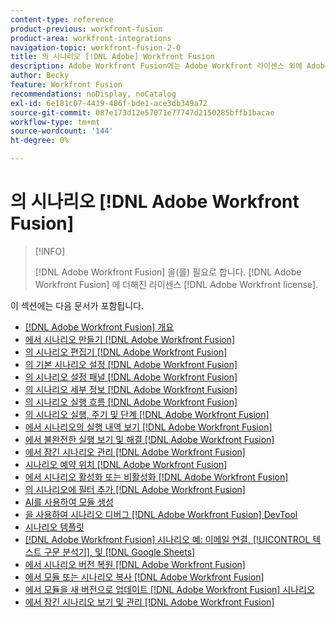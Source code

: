 ```yaml
---
content-type: reference
product-previous: workfront-fusion
product-area: workfront-integrations
navigation-topic: workfront-fusion-2-0
title: 의 시나리오 [!DNL Adobe] Workfront Fusion
description: Adobe Workfront Fusion에는 Adobe Workfront 라이센스 외에 Adobe Workfront Fusion 라이센스가 필요합니다.
author: Becky
feature: Workfront Fusion
recommendations: noDisplay, noCatalog
exl-id: 6e181c07-4419-486f-bde1-ace3db349a72
source-git-commit: 087e173d12e57071e77747d2150285bffb1bacae
workflow-type: tm+mt
source-wordcount: '144'
ht-degree: 0%

---
```


# 의 시나리오 [!DNL Adobe Workfront Fusion]

>[!INFO]
>
>[!DNL Adobe Workfront Fusion] 을(를) 필요로 합니다. [!DNL Adobe Workfront Fusion] 에 더해진 라이센스 [!DNL Adobe Workfront license].

이 섹션에는 다음 문서가 포함됩니다.

* [[!DNL Adobe Workfront Fusion] 개요](../../workfront-fusion/scenarios/scenario-overview.md)
* [에서 시나리오 만들기 [!DNL Adobe Workfront Fusion]](../../workfront-fusion/scenarios/create-a-scenario.md)
* [의 시나리오 편집기 [!DNL Adobe Workfront Fusion]](../../workfront-fusion/scenarios/scenario-editor.md)
* [의 기본 시나리오 설정 [!DNL Adobe Workfront Fusion]](../../workfront-fusion/scenarios/basic-scenario-settings.md)
* [의 시나리오 설정 패널 [!DNL Adobe Workfront Fusion]](../../workfront-fusion/scenarios/scenario-settings-panel.md)
* [의 시나리오 세부 정보 [!DNL Adobe Workfront Fusion]](../../workfront-fusion/scenarios/scenario-detail.md)
* [의 시나리오 실행 흐름 [!DNL Adobe Workfront Fusion]](../../workfront-fusion/scenarios/scenario-execution-flow.md)
* [의 시나리오 실행, 주기 및 단계 [!DNL Adobe Workfront Fusion]](../../workfront-fusion/scenarios/scenario-execution-cycles-phases.md)
* [에서 시나리오의 실행 내역 보기 [!DNL Adobe Workfront Fusion]](../../workfront-fusion/scenarios/view-scenario-execution-history.md)
* [에서 불완전한 실행 보기 및 해결 [!DNL Adobe Workfront Fusion]](../../workfront-fusion/scenarios/view-and-resolve-incomplete-executions.md)
* [에서 잠긴 시나리오 관리 [!DNL Adobe Workfront Fusion]](../../workfront-fusion/scenarios/view-and-manage-locked-scenarios.md)
* [시나리오 예약 위치 [!DNL Adobe Workfront Fusion]](../../workfront-fusion/scenarios/schedule-a-scenario.md)
* [에서 시나리오 활성화 또는 비활성화 [!DNL Adobe Workfront Fusion]](../../workfront-fusion/scenarios/activate-or-inactivate-scenario.md)
* [의 시나리오에 필터 추가 [!DNL Adobe Workfront Fusion]](../../workfront-fusion/scenarios/add-a-filter-to-a-scenario.md)
* [AI를 사용하여 모듈 생성](/help/quicksilver/workfront-fusion/scenarios/add-a-module-with-ai.md)
* [을 사용하여 시나리오 디버그 [!DNL Adobe Workfront Fusion] DevTool](../../workfront-fusion/scenarios/debug-scenarios-with-dev-tool.md)
* [시나리오 템플릿](/help/quicksilver/workfront-fusion/scenarios/templates/fusion-templates.md)
* [[!DNL Adobe Workfront Fusion] 시나리오 예: 이메일 연결, [!UICONTROL 텍스트 구문 분석기], 및 [!DNL Google Sheets]](../../workfront-fusion/scenarios/example-connect-email-text-parser-gsheets.md)
* [에서 시나리오 버전 복원 [!DNL Adobe Workfront Fusion]](../../workfront-fusion/scenarios/restore-a-scenario-version.md)
* [에서 모듈 또는 시나리오 복사 [!DNL Adobe Workfront Fusion]](../../workfront-fusion/scenarios/copy-modules-or-scenarios.md)
* [에서 모듈을 새 버전으로 업데이트 [!DNL Adobe Workfront Fusion] 시나리오](../../workfront-fusion/scenarios/update-module-to-new-version.md)
* [에서 잠긴 시나리오 보기 및 관리 [!DNL Adobe Workfront Fusion]](../../workfront-fusion/scenarios/view-and-manage-locked-scenarios.md)
